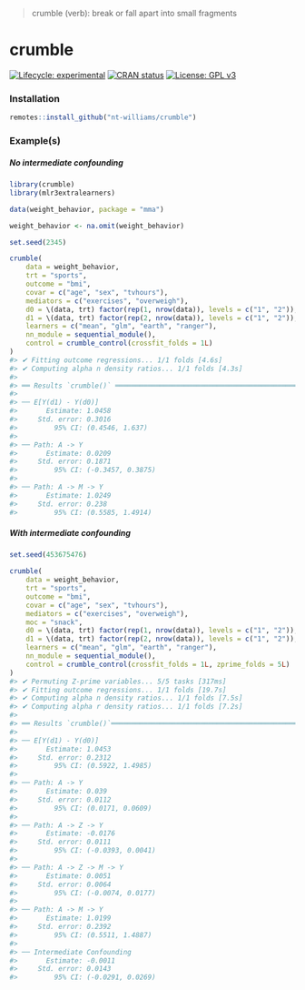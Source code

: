 
<!-- README.md is generated from README.Rmd. Please edit that file -->

> crumble (verb): break or fall apart into small fragments

# crumble

<!-- badges: start -->

[![Lifecycle:
experimental](https://img.shields.io/badge/lifecycle-experimental-orange.svg)](https://lifecycle.r-lib.org/articles/stages.html#experimental)
[![CRAN
status](https://www.r-pkg.org/badges/version/crumble)](https://CRAN.R-project.org/package=crumble)
[![License: GPL
v3](https://img.shields.io/badge/License-GPLv3-blue.svg)](https://www.gnu.org/licenses/gpl-3.0)

<!-- badges: end -->

### Installation

``` r
remotes::install_github("nt-williams/crumble")
```

### Example(s)

##### No intermediate confounding

``` r
library(crumble)
library(mlr3extralearners)

data(weight_behavior, package = "mma")

weight_behavior <- na.omit(weight_behavior)

set.seed(2345)

crumble(
    data = weight_behavior,
    trt = "sports", 
    outcome = "bmi",
    covar = c("age", "sex", "tvhours"),
    mediators = c("exercises", "overweigh"),
    d0 = \(data, trt) factor(rep(1, nrow(data)), levels = c("1", "2")), 
    d1 = \(data, trt) factor(rep(2, nrow(data)), levels = c("1", "2")), 
    learners = c("mean", "glm", "earth", "ranger"), 
    nn_module = sequential_module(),
    control = crumble_control(crossfit_folds = 1L)
)
#> ✔ Fitting outcome regressions... 1/1 folds [4.6s]                      
#> ✔ Computing alpha n density ratios... 1/1 folds [4.3s]      
#>    
#> ══ Results `crumble()` ════════════════════════════════════════════════
#> 
#> ── E[Y(d1) - Y(d0)]  
#>       Estimate: 1.0458
#>     Std. error: 0.3016
#>         95% CI: (0.4546, 1.637)
#> 
#> ── Path: A -> Y 
#>       Estimate: 0.0209
#>     Std. error: 0.1871
#>         95% CI: (-0.3457, 0.3875)
#> 
#> ── Path: A -> M -> Y 
#>       Estimate: 1.0249
#>     Std. error: 0.238
#>         95% CI: (0.5585, 1.4914)
```

##### With intermediate confounding

``` r
set.seed(453675476)

crumble(
    data = weight_behavior,
    trt = "sports", 
    outcome = "bmi",
    covar = c("age", "sex", "tvhours"),
    mediators = c("exercises", "overweigh"),
    moc = "snack", 
    d0 = \(data, trt) factor(rep(1, nrow(data)), levels = c("1", "2")), 
    d1 = \(data, trt) factor(rep(2, nrow(data)), levels = c("1", "2")), 
    learners = c("mean", "glm", "earth", "ranger"), 
    nn_module = sequential_module(),
    control = crumble_control(crossfit_folds = 1L, zprime_folds = 5L)
)
#> ✔ Permuting Z-prime variables... 5/5 tasks [317ms]
#> ✔ Fitting outcome regressions... 1/1 folds [19.7s]           
#> ✔ Computing alpha n density ratios... 1/1 folds [7.5s]                 
#> ✔ Computing alpha r density ratios... 1/1 folds [7.2s]
#>                                                 
#> ══ Results `crumble()`═══════════════════════════════════════════════
#> 
#> ── E[Y(d1) - Y(d0)] 
#>       Estimate: 1.0453
#>     Std. error: 0.2312
#>         95% CI: (0.5922, 1.4985)
#> 
#> ── Path: A -> Y 
#>       Estimate: 0.039
#>     Std. error: 0.0112
#>         95% CI: (0.0171, 0.0609)
#> 
#> ── Path: A -> Z -> Y 
#>       Estimate: -0.0176
#>     Std. error: 0.0111
#>         95% CI: (-0.0393, 0.0041)
#> 
#> ── Path: A -> Z -> M -> Y 
#>       Estimate: 0.0051
#>     Std. error: 0.0064
#>         95% CI: (-0.0074, 0.0177)
#> 
#> ── Path: A -> M -> Y 
#>       Estimate: 1.0199
#>     Std. error: 0.2392
#>         95% CI: (0.5511, 1.4887)
#> 
#> ── Intermediate Confounding 
#>       Estimate: -0.0011
#>     Std. error: 0.0143
#>         95% CI: (-0.0291, 0.0269)
```
